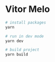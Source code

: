 # Vitor Melo

```sh
# install packages
yarn

# run in dev mode
yarn dev

# build project
yarn build
```
